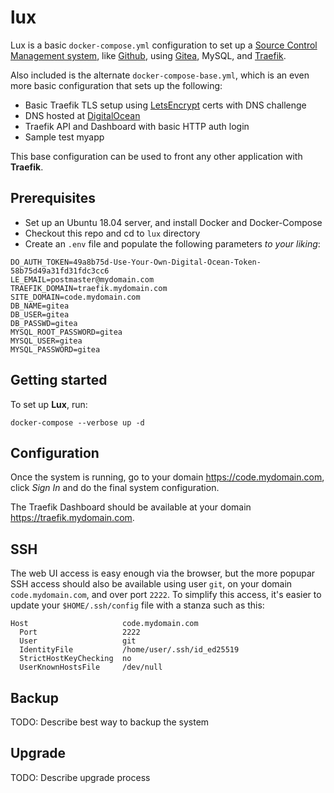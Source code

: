 # lux
Lux is a basic `docker-compose.yml` configuration to set up a [Source Control Management system](https://en.wikipedia.org/wiki/Version_control), like [Github](https://github.com), using [Gitea](https://gitea.io/en-us/), MySQL, and [Traefik](https://containo.us/traefik/).

Also included is the alternate `docker-compose-base.yml`, which is an even more basic configuration that sets up the following:
* Basic Traefik TLS setup using [LetsEncrypt](https://letsencrypt.org/) certs with DNS challenge
* DNS hosted at [DigitalOcean](https://www.digitalocean.com/)
* Traefik API and Dashboard with basic HTTP auth login
* Sample test myapp

This base configuration can be used to front any other application with __Traefik__. 

## Prerequisites
* Set up an Ubuntu 18.04 server, and install Docker and Docker-Compose
* Checkout this repo and cd to `lux` directory
* Create an `.env` file and populate the following parameters _to your liking_:
```
DO_AUTH_TOKEN=49a8b75d-Use-Your-Own-Digital-Ocean-Token-58b75d49a31fd31fdc3cc6
LE_EMAIL=postmaster@mydomain.com
TRAEFIK_DOMAIN=traefik.mydomain.com
SITE_DOMAIN=code.mydomain.com
DB_NAME=gitea
DB_USER=gitea
DB_PASSWD=gitea
MYSQL_ROOT_PASSWORD=gitea
MYSQL_USER=gitea
MYSQL_PASSWORD=gitea
```

## Getting started
To set up __Lux__, run:
```
docker-compose --verbose up -d
```

## Configuration
Once the system is running, go to your domain https://code.mydomain.com, click _Sign In_ and do the final system configuration.

The Traefik Dashboard should be available at your domain https://traefik.mydomain.com.

## SSH
The web UI access is easy enough via the browser, but the more popupar SSH access should also be available using user `git`, on your domain `code.mydomain.com`, and over port `2222`. To simplify this access, it's easier to update your `$HOME/.ssh/config` file with a stanza such as this:
```
Host                     code.mydomain.com
  Port                   2222
  User                   git
  IdentityFile           /home/user/.ssh/id_ed25519
  StrictHostKeyChecking  no
  UserKnownHostsFile     /dev/null
```

## Backup
TODO: Describe best way to backup the system

## Upgrade
TODO: Describe upgrade process
